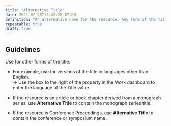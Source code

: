 ```yaml
---
title: "Alternative Title"
date: 2021-07-08T13:42:28-07:00
definition: "An alternative name for the resource. Any form of the title used as a substitute or alternative to the formal title of the resource."
repeatable: true
draft: true
---
```


## Guidelines

Use for other forms of the title.

- For example, use for versions of the title in languages other than English. \
&rarr; Use the box to the right of the property in the Work dashboard to enter the language of the Title value

- If the resource is an article or book chapter derived from a monograph series, use **Alternative Title** to contain the monograph series title.

- If the resource is Conference Proceedings, use **Alternative Title** to contain the conference or symposium name.
